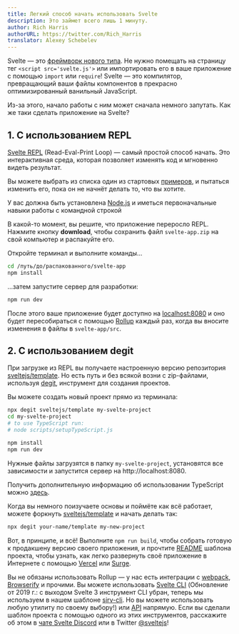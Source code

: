 ```yaml
---
title: Легкий способ начать использовать Svelte
description: Это займет всего лишь 1 минуту.
author: Rich Harris
authorURL: https://twitter.com/Rich_Harris
translator: Alexey Schebelev
---
```


Svelte — это [фреймворк нового типа](/blog/frameworks-without-the-framework). Не нужно помещать на страницу тег `<script src='svelte.js'>` или импортировать его в ваше приложение с помощью `import` или `require`! Svelte — это компилятор, превращающий ваши файлы компонентов в прекрасно оптимизированный ванильный JavaScript.

Из-за этого, начало работы с ним может сначала немного запутать. Как же таки сделать приложение на Svelte?


## 1. С использованием REPL

[Svelte REPL](/repl) (Read-Eval-Print Loop) — самый простой способ начать. Это интерактивная среда, которая позволяет изменять код и мгновенно видеть результат.

Вы можете выбрать из списка один из стартовых [примеров](/examples/), и пытаться изменить его, пока он не начнёт делать то, что вы хотите.

<aside><p>У вас должна быть установлена <a href="https://nodejs.org/">Node.js</a>  и иметься первоначальные навыки работы с командной строкой</p></aside>

В какой-то момент, вы решите, что приложение переросло REPL. Нажмите кнопку **download**, чтобы сохранить файл `svelte-app.zip` на свой компьютер и распакуйте его.

Откройте терминал и выполните команды...

```bash
cd /путь/до/распакованного/svelte-app
npm install
```

...затем запустите сервер для разработки:

```bash
npm run dev
```

После этого ваше приложение будет доступно на [localhost:8080](http://localhost:8080) и оно будет пересобираться с помощью [Rollup](https://rollupjs.org) каждый раз, когда вы вносите изменения в файлы в `svelte-app/src`.


## 2. С использованием degit

При загрузке из REPL вы получаете настроенную версию репозитория [sveltejs/template](https://github.com/sveltejs/template). Но есть путь и без всякой возни с zip-файлами, используя [degit](https://github.com/Rich-Harris/degit), инструмент для создания проектов.

Вы можете создать новый проект прямо из терминала:

```bash
npx degit sveltejs/template my-svelte-project
cd my-svelte-project
# to use TypeScript run:
# node scripts/setupTypeScript.js

npm install
npm run dev
```

Нужные файлы загрузятся в папку `my-svelte-project`, установятся все зависимости и запустится сервер на http://localhost:8080.

Получить дополнительную информацию об использовании TypeScript можно [здесь](/blog/svelte-and-typescript).

Когда вы немного поизучаете основы и поймёте как всё работает, можете форкнуть [sveltejs/template](https://github.com/sveltejs/template) и начать делать так:

```bash
npx degit your-name/template my-new-project
```

Вот, в принципе, и всё! Выполните `npm run build`, чтобы собрать готовую к продакшену версию своего приложения, и прочтите [README](https://github.com/sveltejs/template/blob/master/README.md) шаблона проекта, чтобы узнать, как легко развернуть своё приложение в Интернете с помощью [Vercel](https://vercel.com) или [Surge](http://surge.sh/).

Вы не обязаны использовать Rollup — у нас есть интеграции с [webpack](https://github.com/sveltejs/svelte-loader), [Browserify](https://github.com/tehshrike/sveltify) и прочими. Вы можете использовать [Svelte CLI](https://github.com/sveltejs/svelte-cli) (Обновление от 2019 г.: с выходом Svelte 3 инструмент CLI убран, теперь мы используем в нашем шаблоне [sirv-cli](https://www.npmjs.com/package/sirv-cli). Но вы можете использовать любую утилиту по своему выбору!) или [API](https://github.com/sveltejs/svelte/tree/v2#api) напрямую. Если вы сделали шаблон проекта с помощью одного из этих инструментов, расскажите об этом в [чате Svelte Discord](/chat) или в Twitter [@sveltejs](https://twitter.com/sveltejs)!